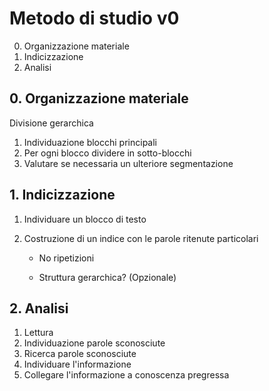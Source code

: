 # Metodo di studio v0

0. Organizzazione materiale
1. Indicizzazione
2. Analisi

## 0. Organizzazione materiale

Divisione gerarchica

1. Individuazione blocchi principali
2. Per ogni blocco dividere in sotto-blocchi
3. Valutare se necessaria un ulteriore segmentazione


## 1. Indicizzazione

1. Individuare un blocco di testo
2. Costruzione di un indice con le parole ritenute particolari

    - No ripetizioni

    - Struttura gerarchica? (Opzionale)

## 2. Analisi 

1. Lettura
2. Individuazione parole sconosciute
3. Ricerca parole sconosciute
4. Individuare l'informazione
5. Collegare l'informazione a conoscenza pregressa
